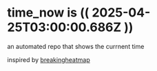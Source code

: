 # time_now is (( 2025-04-25T03:00:00.686Z ))

an automated repo that shows the currnent time

inspired by [breakingheatmap](https://github.com/breakingheatmap/breakingheatmap)